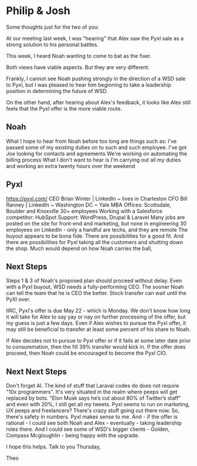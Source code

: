 # Philip & Josh

Some thoughts just for the two of you:

At our meeting last week, I was "hearing" that Alex saw the Pyxl sale as a strong solution to his personal battles.

This week, I heard Noah wanting to come to bat as the fixer.

Both views have viable aspects. But they are very different.

Frankly, I cannot see Noah pushing strongly in the direction of a WSD sale to Pyxl, but I was pleased to hear him beginning to take a leadership position in determining the future of WSD.

On the other hand, after hearing about Alex's feedback, it looks like Alex still feels that the Pyxl offer is the more viable route.

## Noah

What I hope to hear from Noah before too long are things such as:
I've passed some of my existing duties on to such and such employee.
I've got Joe looking for contacts and agreements
We're working on automating the billing process
What I don't want to hear is
I'm carrying out all my duties and working an extra twenty hours over the weekend

## Pyxl

https://pyxl.com/
CEO Brian Winter | LinkedIn ~ lives in Charleston
CFO Bill Ranney | LinkedIn ~ Washington DC ~ Yale MBA
Offices: Scottsdale, Boulder and Knoxville
30+ employees
Working with a Salesforce competitor: HubSpot
Support: WordPress, Drupal & Laravel
Many jobs are posted on the site for front-end and marketing, but none in engineering
30 employees on LinkedIn - only a handful are techs, and they are remote
The buyout appears to be bona fide. There are possibilities for a good fit. And there are possibilities for Pyxl taking all the customers and shutting down the shop. Much would depend on how Noah carries the ball,

## Next Steps
Steps 1 & 3 of Noah's proposed plan should proceed without delay. Even with a Pyxl buyout, WSD needs a fully-performing CEO. The sooner Noah can tell the team that he is CEO the better. Stock transfer can wait until the PyXl over.

IIRC, Pyxl's offer is due May 22 - which is Monday. We don't know how long it will take for Alex to say yay or nay on further processing of the offer, but my guess is just a few days. Even if Alex wishes to pursue the Pyxl offer, it may still be beneficial to transfer at least some percent of his share to Noah.

If Alex decides not to pursue to Pyxl offer or if it fails at some later date prior to consummation, then the fill 39% transfer would kick in. If the offer does proceed, then Noah could be encouraged to become the Pyxl CIO.

## Next Next Steps
Don't forget AI. The kind of stuff that Laraval codes do does not require "10x programmers". It's very situated in the realm where peeps will get replaced by bots.
"Elon Musk says he’s cut about 80% of Twitter’s staff" and even with 20%, I still get all my tweets.
Pyxl seems to run on marketing, UX peeps and freelancers?
There's crazy stuff going out there now. So, there's safety in numbers. Pyxl makes sense to me. And - if the offer is rational - I could see both Noah and Alex - eventually - taking leadership roles there. And I could see some of WSD's bigger clients - Golden, Compass Mcgloughlin - being happy with the upgrade.

I hope this helps. Talk to you Thursday,

Theo

